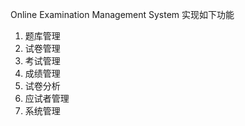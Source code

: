 Online Examination Management System 实现如下功能
  1. 题库管理
  1. 试卷管理
  1. 考试管理
  1. 成绩管理
  1. 试卷分析
  1. 应试者管理
  1. 系统管理